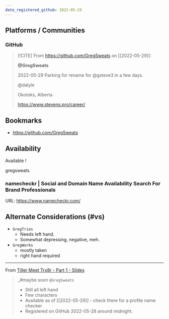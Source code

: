 ```yaml
---
date_registered_github: 2022-05-29
---
```




## Platforms / Communities
### GitHub

> [!CITE] From https://github.com/GregSweats on [[2022-05-29]]:
> 
> **@GregSweats**
> 
> 2022-05-29 Parking for rename for @gsteve3 in a few days.
> 
> @dalyle
> 
>  Okotoks, Alberta
>  
> https://www.stevens.pro/career/
 




## Bookmarks

- https://github.com/GregSweats

## Availability

 Available !

gregsweats

### namecheckr | Social and Domain Name Availability Search For Brand Professionals
URL: https://www.namecheckr.com/




## Alternate Considerations (#vs)

- `GregTries`
	- Needs left hand.
	- Somewhat depressing, negative, meh.
- `GregWorks`
	- mostly taken
	- right hand required


---

From [Tiller Meet Trx8r - Part 1 - Slides](Tiller%20Meet%20Trx8r%20-%20Part%201%20-%20Slides.md)

> _#maybe soon `@GregSweats`
>  + Still all left hand
>  + Few characters
>  + Available as of [[2022-05-29]] - check there for a profile name checker
>  + Registered on GitHub 2022-05-28 around midnight.